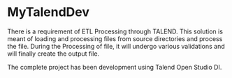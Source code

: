 # MyTalendDev
There is a requirement of ETL Processing through TALEND. This solution is meant of loading and processing files from source directories and process the file.
During the Processing of file, it will undergo various validations and will finally create the output file.


The complete project has been development using Talend Open Studio DI.
